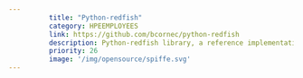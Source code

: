 ```yaml
---
          title: "Python-redfish"
          category: HPEEMPLOYEES
          link: https://github.com/bcornec/python-redfish
          description: Python-redfish library, a reference implementation to enable Python developers to communicate with the Redfish API. 
          priority: 26
          image: '/img/opensource/spiffe.svg'
---
```

          